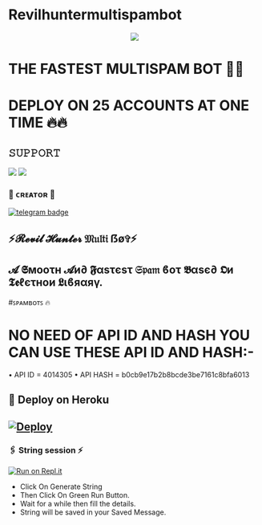 # Revilhuntermultispambot


<p align="center">
  <img src="https://telegra.ph/file/00bc1bdc3ea94c1b2adc0.jpg">
</p>

# THE FASTEST MULTISPAM BOT 🤞🤞 
# DEPLOY ON 25 ACCOUNTS AT ONE TIME 🔥🔥

## 𝚂𝚄𝙿𝙿𝙾𝚁𝚃 
                          
<a href="https://t.me/REVIL_BOT_SUPPORT"><img src="https://img.shields.io/badge/Join-SUPPORT%20GROUP-red.svg?logo=Telegram"></a>
<a href="https://t.me/REVIL_BOT_OFFICIAL"><img src="https://img.shields.io/badge/Join-OFFICIAL%20GROUP-red.svg?logo=Telegram"></a>


### 🖤 ᴄʀᴇᴀᴛᴏʀ 🖤

[![telegram badge](https://img.shields.io/badge/RevilHunter-30302f?style=for-the-badge&logo=telegram)](https://t.me/revil_hunter)

## ⚡𝓡𝓮𝓿𝓲𝓵 𝓗𝓾𝓷𝓽𝓮𝓻 𝔐𝔲𝔩𝔱𝔦 ẞø✞︎⚡
## 𝓐 𝕾мοοτн 𝓐и∂ 𝕱αѕτєѕτ 𝔖𝔭𝔞𝔪 ϐοτ 𝕭αѕє∂ 𝕺и 𝕿𝖊ℓєτнοи 𝕷ιϐяαяγ.

#ꜱᴘᴀᴍʙᴏᴛꜱ 🔥
# NO NEED OF API ID AND HASH YOU CAN USE THESE API ID AND HASH:-
• API ID = 4014305
• API HASH = b0cb9e17b2b8bcde3be7161c8bfa6013


## 🚀 Deploy on Heroku 
[![Deploy](https://www.herokucdn.com/deploy/button.svg)](https://heroku.com/deploy?template=https://github.com/RevilhunterOp/REVILSPAMBOT)
------------------------------------------------

### 🖇️ String session ⚡

[![Run on Repl.it](https://repl.it/badge/github/REVILMULTISPAMBOT/REVILBOT)](https://replit.com/@revilmultispam/REVIL-MULTISPAM-BOT)

  - Click On Generate String
  - Then Click On Green Run Button.
  - Wait for a while then fill the details.
  - String will be saved in your Saved Message.






